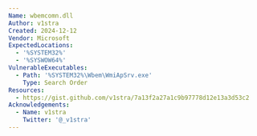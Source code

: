 ```yaml
---
Name: wbemcomn.dll
Author: v1stra
Created: 2024-12-12
Vendor: Microsoft
ExpectedLocations:
  - '%SYSTEM32%'
  - '%SYSWOW64%'
VulnerableExecutables:
  - Path: '%SYSTEM32%\Wbem\WmiApSrv.exe'
    Type: Search Order
Resources:
  - https://gist.github.com/v1stra/7a13f2a27a1c9b97778d12e13a3d53c2
Acknowledgements:
  - Name: v1stra
    Twitter: '@_v1stra'
---
```


